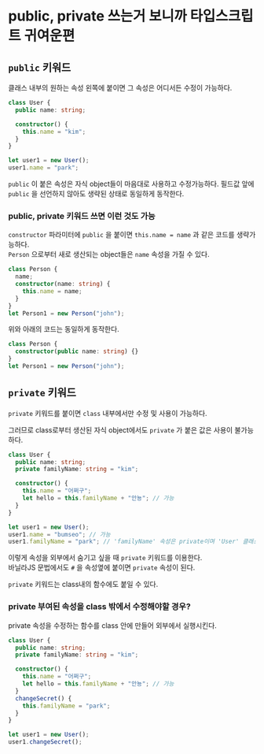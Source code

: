 # public, private 쓰는거 보니까 타입스크립트 귀여운편

## `public` 키워드

클래스 내부의 원하는 속성 왼쪽에 붙이면 그 속성은 어디서든 수정이 가능하다.

```ts
class User {
  public name: string;

  constructor() {
    this.name = "kim";
  }
}

let user1 = new User();
user1.name = "park";
```

`public` 이 붙은 속성은 자식 object들이 마음대로 사용하고 수정가능하다.
필드값 앞에 `public` 을 선언하지 않아도 생략된 상태로 동일하게 동작한다.

### public, private 키워드 쓰면 이런 것도 가능

`constructor` 파라미터에 `public` 을 붙이면 `this.name = name` 과 같은 코드를 생략가능하다.  
`Person` 으로부터 새로 생산되는 object들은 `name` 속성을 가질 수 있다.

```ts
class Person {
  name;
  constructor(name: string) {
    this.name = name;
  }
}
let Person1 = new Person("john");
```

위와 아래의 코드는 동일하게 동작한다.

```ts
class Person {
  constructor(public name: string) {}
}
let Person1 = new Person("john");
```

## `private` 키워드

`private` 키워드를 붙이면 `class` 내부에서만 수정 및 사용이 가능하다.

그러므로 class로부터 생산된 자식 object에서도 `private` 가 붙은 값은 사용이 불가능하다.

```ts
class User {
  public name: string;
  private familyName: string = "kim";

  constructor() {
    this.name = "어쩌구";
    let hello = this.familyName + "안뇽"; // 가능
  }
}

let user1 = new User();
user1.name = "bumseo"; // 가능
user1.familyName = "park"; // 'familyName' 속성은 private이며 'User' 클래스 내에서만 액세스할 수 있습니다.
```

이렇게 속성을 외부에서 숨기고 싶을 때 `private` 키워드를 이용한다.  
바닐라JS 문법에서도 `#` 을 속성옆에 붙이면 `private` 속성이 된다.

`private` 키워드는 class내의 함수에도 붙일 수 있다.

### private 부여된 속성을 class 밖에서 수정해야할 경우?

private 속성을 수정하는 함수를 class 안에 만들어 외부에서 실행시킨다.

```ts
class User {
  public name: string;
  private familyName: string = "kim";

  constructor() {
    this.name = "어쩌구";
    let hello = this.familyName + "안뇽"; // 가능
  }
  changeSecret() {
    this.familyName = "park";
  }
}

let user1 = new User();
user1.changeSecret();
```

